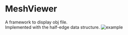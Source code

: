 # MeshViewer
A framework to display obj file. \
Implemented with the half-edge data structure.
![example](https://github.com/VandyLu/MeshViewer/example_image.png)
